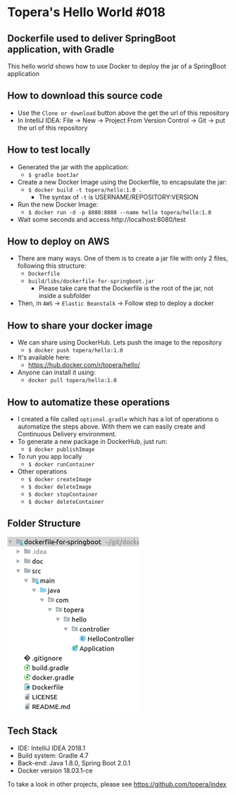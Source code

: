 # Topera's Hello World #018
## Dockerfile used to deliver SpringBoot application, with Gradle
This hello world shows how to use Docker to deploy the jar of a SpringBoot application

## How to download this source code
* Use the `Clone or download` button above the get the url of this repository
* In IntelliJ IDEA: File → New → Project From Version Control → Git → put the url of this repository

## How to test locally
* Generated the jar with the application:
    * `$ gradle bootJar`
* Create a new Docker Image using the Dockerfile, to encapsulate the jar:
    * `$ docker build -t topera/hello:1.0 .`
        * The syntax of `-t` is USERNAME/REPOSITORY:VERSION
* Run the new Docker Image:
    * `$ docker run -d -p 8080:8080 --name hello topera/hello:1.0`
* Wait some seconds and access http://localhost:8080/test

## How to deploy on AWS
* There are many ways. One of them is to create a jar file with only 2 files, following this structure:
    * `Dockerfile`
    * `build/libs/dockerfile-for-springboot.jar`
        * Please take care that the Dockerfile is the root of the jar, not inside a subfolder
* Then, in `AWS` → `Elastic Beanstalk` → Follow step to deploy a docker

## How to share your docker image
* We can share using DockerHub. Lets push the image to the repository
    * `$ docker push topera/hello:1.0`
* It's available here:
    * https://hub.docker.com/r/topera/hello/
* Anyone can install it using:
    * `docker pull topera/hello:1.0`

## How to automatize these operations
* I created a file called `optional.gradle` which has a lot of operations o automatize the steps above. With them we can easily create and Continuous Delivery environment.
* To generate a new package in DockerHub, just run:
    * `$ docker publishImage`
* To run you app locally
    * `$ docker runContainer`
* Other operations
    * `$ docker createImage`
    * `$ docker deleteImage`
    * `$ docker stopContainer`
    * `$ docker deleteContainer`

## Folder Structure
![folder-structure](./doc/files.png)

## Tech Stack
* IDE: IntelliJ IDEA 2018.1
* Build system: Gradle 4.7
* Back-end: Java 1.8.0, Spring Boot 2.0.1
* Docker version 18.03.1-ce

To take a look in other projects, please see https://github.com/topera/index


